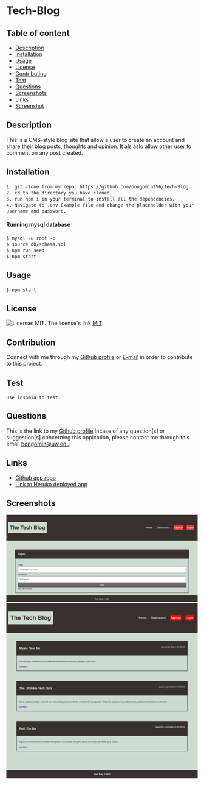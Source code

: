 # Tech-Blog

## Table of content

- [Description](#description)
- [Installation](#installation)
- [Usage](#usage)
- [License](#license)
- [Contributing](#contributiing)
- [Test](#test)
- [Questions](#questions)
- [Screenshots](#screenshots)
- [Links](#links)
- [Screenshot](#screenshot)

## Description

This is a CMS-style blog site that allow a user to create an account and share their blog posts, thoughts and opinion. It als aslo allow other user to comment on any post created.

## Installation

```
1. git clone from my repo: https://github.com/bongomin256/Tech-Blog.
2. cd to the directory you have cloned.
3. run npm i in your terminal to install all the dependencies.
4. Navigate to .env.Example file and change the placeholder with your username and password.
```

#### Running mysql database

```
$ mysql -u root -p
$ source db/schema.sql
$ npm run seed
$ npm start
```

## Usage

```
$ npm start
```

## License

![License: MIT](https://img.shields.io/badge/License-MIT-yellow.svg).
The license's link [MIT](https://opensource.org/licenses/MIT)

## Contribution

Connect with me through my [Github profile](https://github.com/bongomin256) or [E-mail](bongomin@uw.edu) in order to contribute to this project.

## Test

```
Use insomia to test.
```

## Questions

This is the link to my [Github profile](https://github.com/bongomin256)
Incase of any question[s] or suggestion[s] concerning this appication, please contact me through this email [bongomin@uw.edu](bongomin@uw.edu)

## Links

- [Github app repo](https://github.com/bongomin256/Tech-Blog)
- [Link to Heruko deployed app]()

## Screenshots

![screenshot](./images/screenshot1.png)
![screenshot](./images/screenshot2.png)
